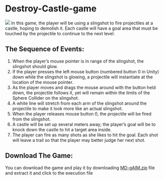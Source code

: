 # Destroy-Castle-game
![](nm639DFOMA.gif)
In this game, the player will be using a slingshot to fire projectiles at a castle, hoping
to demolish it. Each castle will have a goal area that must be touched by the projectile
to continue to the next level.
## The Sequence of Events:
1. When the player’s mouse pointer is in range of the slingshot, the slingshot
should glow.<br/>
2. If the player presses the left mouse button (numbered button 0 in Unity) down
while the slingshot is glowing, a projectile will instantiate at the location of the
mouse pointer.<br/>
3. As the player moves and drags the mouse around with the button held down, the
projectile follows it, yet will remain within the limits of the Sphere Collider on
the slingshot.<br/>
4. A white line will stretch from each arm of the slingshot around the projectile to
make it look more like an actual slingshot.<br/>
5. When the player releases mouse button 0, the projectile will be fired from the
slingshot.<br/>
6. A castle will be set up several meters away; the player’s goal will be to knock
down the castle to hit a target area inside.<br/>
7. The player can fire as many shots as she likes to hit the goal. Each shot will
leave a trail so that the player may better judge her next shot.<br/>
## Download The Game:
You can download the game and play it by downloading [MD-gAIM.zip](https://github.com/MostafaAkrsh/Destroy-Castle-game/raw/main/MD%20gAIM.zip) file and extract it and click to the execution file
